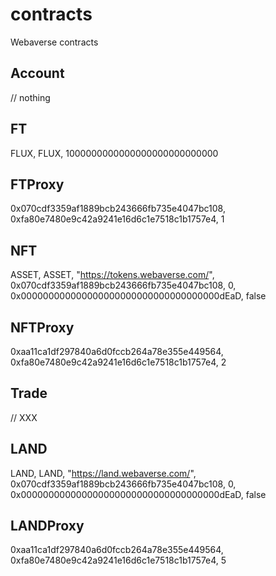 # contracts
Webaverse contracts

## Account
// nothing
## FT
FLUX, FLUX, 1000000000000000000000000000
## FTProxy
0x070cdf3359af1889bcb243666fb735e4047bc108, 0xfa80e7480e9c42a9241e16d6c1e7518c1b1757e4, 1
## NFT
ASSET, ASSET, "https://tokens.webaverse.com/", 0x070cdf3359af1889bcb243666fb735e4047bc108, 0, 0x000000000000000000000000000000000000dEaD, false
## NFTProxy
0xaa11ca1df297840a6d0fccb264a78e355e449564, 0xfa80e7480e9c42a9241e16d6c1e7518c1b1757e4, 2
## Trade
// XXX
## LAND
LAND, LAND, "https://land.webaverse.com/", 0x070cdf3359af1889bcb243666fb735e4047bc108, 0, 0x000000000000000000000000000000000000dEaD, false
## LANDProxy
0xaa11ca1df297840a6d0fccb264a78e355e449564, 0xfa80e7480e9c42a9241e16d6c1e7518c1b1757e4, 5